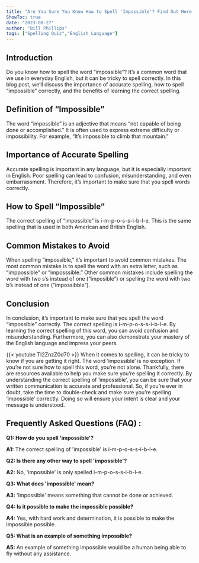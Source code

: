 ```yaml
---
title: "Are You Sure You Know How to Spell 'Impossible'? Find Out Here!"
ShowToc: true 
date: "2023-08-27"
author: "Bill Phillips" 
tags: ["Spelling Quiz","English Language"]
---
```

## Introduction

Do you know how to spell the word “impossible”? It’s a common word that we use in everyday English, but it can be tricky to spell correctly. In this blog post, we’ll discuss the importance of accurate spelling, how to spell “impossible” correctly, and the benefits of learning the correct spelling. 

## Definition of “Impossible”

The word “impossible” is an adjective that means “not capable of being done or accomplished.” It is often used to express extreme difficulty or impossibility. For example, “It’s impossible to climb that mountain.” 

## Importance of Accurate Spelling

Accurate spelling is important in any language, but it is especially important in English. Poor spelling can lead to confusion, misunderstanding, and even embarrassment. Therefore, it’s important to make sure that you spell words correctly. 

## How to Spell “Impossible”

The correct spelling of “impossible” is i-m-p-o-s-s-i-b-l-e. This is the same spelling that is used in both American and British English. 

## Common Mistakes to Avoid

When spelling “impossible,” it’s important to avoid common mistakes. The most common mistake is to spell the word with an extra letter, such as “imppossible” or “imposssible.” Other common mistakes include spelling the word with two s’s instead of one (“imposible”) or spelling the word with two b’s instead of one (“impossibble”). 

## Conclusion

In conclusion, it’s important to make sure that you spell the word “impossible” correctly. The correct spelling is i-m-p-o-s-s-i-b-l-e. By learning the correct spelling of this word, you can avoid confusion and misunderstanding. Furthermore, you can also demonstrate your mastery of the English language and impress your peers.

{{< youtube TI2ZnzZ0d70 >}} 
When it comes to spelling, it can be tricky to know if you are getting it right. The word ‘impossible’ is no exception. If you’re not sure how to spell this word, you’re not alone. Thankfully, there are resources available to help you make sure you’re spelling it correctly. By understanding the correct spelling of ‘impossible’, you can be sure that your written communication is accurate and professional. So, if you’re ever in doubt, take the time to double-check and make sure you’re spelling ‘impossible’ correctly. Doing so will ensure your intent is clear and your message is understood.

## Frequently Asked Questions (FAQ) :
**Q1: How do you spell 'impossible'?**

**A1:** The correct spelling of 'impossible' is i-m-p-o-s-s-i-b-l-e.

**Q2: Is there any other way to spell 'impossible'?**

**A2:** No, 'impossible' is only spelled i-m-p-o-s-s-i-b-l-e.

**Q3: What does 'impossible' mean?**

**A3:** 'Impossible' means something that cannot be done or achieved.

**Q4: Is it possible to make the impossible possible?**

**A4:** Yes, with hard work and determination, it is possible to make the impossible possible.

**Q5: What is an example of something impossible?**

**A5:** An example of something impossible would be a human being able to fly without any assistance.





